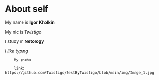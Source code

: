 # About self

My name is **Igor Kholkin**

My nic is _Twistigo_

I study in **Netology**

_I like typing_

        My photo

        link: https://github.com/Twistigo/testByTwistigo/blob/main/img/Image_1.jpg

        